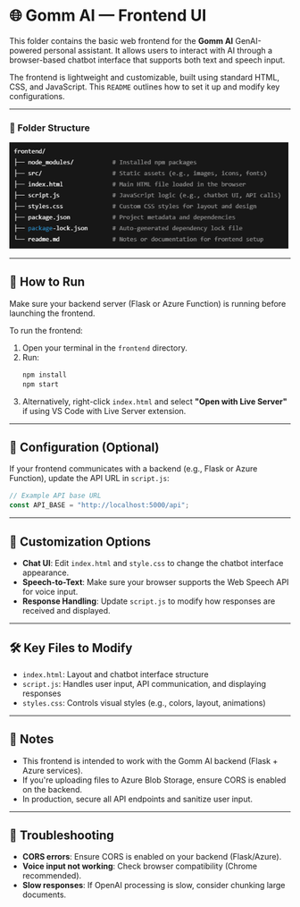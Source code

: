 
# 🌐 Gomm AI — Frontend UI

This folder contains the basic web frontend for the **Gomm AI** GenAI-powered personal assistant. It allows users to interact with AI through a browser-based chatbot interface that supports both text and speech input.

The frontend is lightweight and customizable, built using standard HTML, CSS, and JavaScript. This `README` outlines how to set it up and modify key configurations.

---

### 📁 Folder Structure

<img src="https://github.com/NAry-Byun/CWB_Hackathon-2025/blob/main/frontend/src/imag/frontend%20structure.png?raw=true" alt="Folder Structure" width="500"/>


---
## 🚀 How to Run

Make sure your backend server (Flask or Azure Function) is running before launching the frontend.

To run the frontend:

1. Open your terminal in the `frontend` directory.
2. Run:
   ```bash
   npm install
   npm start


3. Alternatively, right-click `index.html` and select **"Open with Live Server"** if using VS Code with Live Server extension.

---

## 🔧 Configuration (Optional)

If your frontend communicates with a backend (e.g., Flask or Azure Function), update the API URL in `script.js`:

```js
// Example API base URL
const API_BASE = "http://localhost:5000/api";
```

---

## 🎨 Customization Options

* **Chat UI**: Edit `index.html` and `style.css` to change the chatbot interface appearance.
* **Speech-to-Text**: Make sure your browser supports the Web Speech API for voice input.
* **Response Handling**: Update `script.js` to modify how responses are received and displayed.

---

## 🛠 Key Files to Modify

* `index.html`: Layout and chatbot interface structure
* `script.js`: Handles user input, API communication, and displaying responses
* `styles.css`: Controls visual styles (e.g., colors, layout, animations)

---

## 📌 Notes

* This frontend is intended to work with the Gomm AI backend (Flask + Azure services).
* If you're uploading files to Azure Blob Storage, ensure CORS is enabled on the backend.
* In production, secure all API endpoints and sanitize user input.

---

## 🧪 Troubleshooting

* **CORS errors**: Ensure CORS is enabled on your backend (Flask/Azure).
* **Voice input not working**: Check browser compatibility (Chrome recommended).
* **Slow responses**: If OpenAI processing is slow, consider chunking large documents.


